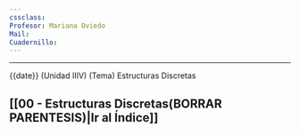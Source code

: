 ```yaml
---
cssclass: 
Profesor: Mariana Oviedo
Mail:
Cuadernillo:
---
```

---
{{date}} (Unidad IIIV) (Tema) Estructuras Discretas
## [[00 - Estructuras Discretas(BORRAR PARENTESIS)|Ir al Índice]]

